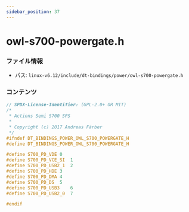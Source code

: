 ```yaml
---
sidebar_position: 37
---
```

# owl-s700-powergate.h

### ファイル情報

- パス: `linux-v6.12/include/dt-bindings/power/owl-s700-powergate.h`

### コンテンツ

```h
// SPDX-License-Identifier: (GPL-2.0+ OR MIT)
/*
 * Actions Semi S700 SPS
 *
 * Copyright (c) 2017 Andreas Färber
 */
#ifndef DT_BINDINGS_POWER_OWL_S700_POWERGATE_H
#define DT_BINDINGS_POWER_OWL_S700_POWERGATE_H

#define S700_PD_VDE	0
#define S700_PD_VCE_SI	1
#define S700_PD_USB2_1	2
#define S700_PD_HDE	3
#define S700_PD_DMA	4
#define S700_PD_DS	5
#define S700_PD_USB3	6
#define S700_PD_USB2_0	7

#endif

```
